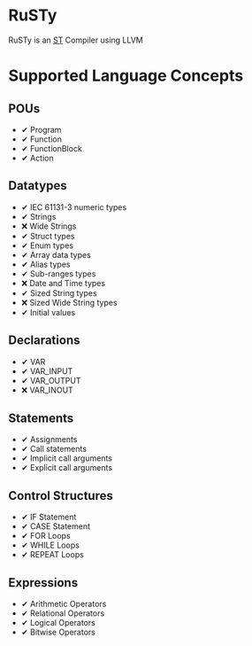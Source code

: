 # RuSTy

RuSTy is an [ST](https://en.wikipedia.org/wiki/Structured_text) Compiler using LLVM

# Supported Language Concepts
## POUs
- ✔ Program
- ✔ Function
- ✔ FunctionBlock
- ✔ Action

## Datatypes
- ✔ IEC 61131-3 numeric types
- ✔ Strings
- ❌ Wide Strings
- ✔ Struct types
- ✔ Enum types
- ✔ Array data types
- ✔ Alias types
- ✔ Sub-ranges types
- ❌ Date and Time types
- ✔ Sized String types
- ❌ Sized Wide String types
- ✔ Initial values

## Declarations
- ✔ VAR
- ✔ VAR_INPUT
- ✔ VAR_OUTPUT
- ❌ VAR_INOUT

## Statements
- ✔ Assignments
- ✔ Call statements
- ✔ Implicit call arguments
- ✔ Explicit call arguments

## Control Structures
- ✔ IF Statement
- ✔ CASE Statement
- ✔ FOR Loops
- ✔ WHILE Loops
- ✔ REPEAT Loops

## Expressions
- ✔ Arithmetic Operators
- ✔ Relational Operators
- ✔ Logical Operators
- ✔ Bitwise Operators
